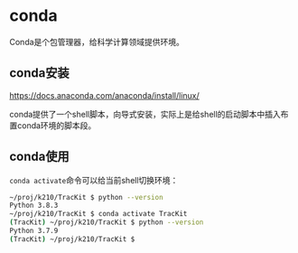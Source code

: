 

# conda

Conda是个包管理器，给科学计算领域提供环境。

## conda安装

https://docs.anaconda.com/anaconda/install/linux/

conda提供了一个shell脚本，向导式安装，实际上是给shell的启动脚本中插入布置conda环境的脚本段。

## conda使用

`conda activate`命令可以给当前shell切换环境：

```bash
~/proj/k210/TracKit $ python --version
Python 3.8.3
~/proj/k210/TracKit $ conda activate TracKit
(TracKit) ~/proj/k210/TracKit $ python --version
Python 3.7.9
(TracKit) ~/proj/k210/TracKit $
```

